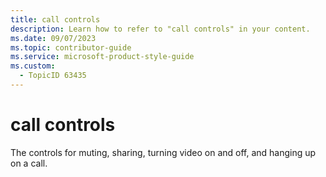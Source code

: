 ```yaml
---
title: call controls
description: Learn how to refer to "call controls" in your content.
ms.date: 09/07/2023
ms.topic: contributor-guide
ms.service: microsoft-product-style-guide
ms.custom:
  - TopicID 63435
---
```



# call controls

The controls for muting, sharing, turning video on and off, and hanging up on a call.

